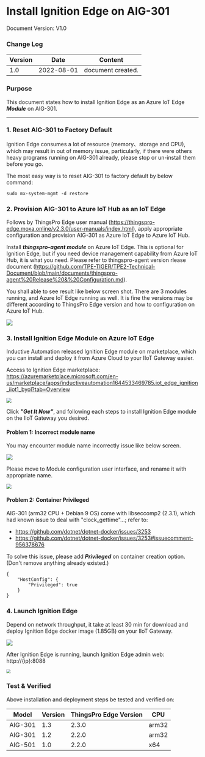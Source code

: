 # Install Ignition Edge on AIG-301

Document Version: V1.0

### Change Log

| Version | Date       | Content           |
| ------- | ---------- | ----------------- |
| 1.0     | 2022-08-01 | document created. |

### Purpose

This document states how to install Ignition Edge as an Azure IoT Edge ***Module*** on AIG-301.

---

### 1. Reset AIG-301 to Factory Default

Ignition Edge consumes a lot of resource (memory、storage and CPU), which may result in out of memory issue, particularly, if there were others heavy programs running on AIG-301 already, please stop or un-install them before you go.

The most easy way is to reset AIG-301 to factory default by below command:

```
sudo mx-system-mgmt -d restore
```



### 2. Provision AIG-301 to Azure IoT Hub as an IoT Edge

Follows by ThingsPro Edge user manual (https://thingspro-edge.moxa.online/v2.3.0/user-manuals/index.html), apply appropriate configuration and provision AIG-301 as Azure IoT Edge to Azure IoT Hub.



Install ***thingspro-agent module*** on Azure IoT Edge. This is optional for Ignition Edge, but if you need device management capability from Azure IoT Hub, it is what you need. Please refer to thingspro-agent version rlease document (https://github.com/TPE-TIGER/TPE2-Technical-Document/blob/main/documents/thingspro-agent%20Release%20&%20Configuration.md).



You shall able to see result like below screen shot. There are 3 modules running, and Azure IoT Edge running as well. It is fine the versions may be different according to ThingsPro Edge version and how to configuration on Azure IoT Hub.

![](https://thingspro.blob.core.windows.net/resource/document/tpe/AIE-UI.jpg)



### 3. Install Ignition Edge Module on Azure IoT Edge

Inductive Automation released Ignition Edge module on marketplace, which you can install and deploy it from Azure Cloud to your IIoT Gateway easier.

Access to Ignition Edge marketplace: https://azuremarketplace.microsoft.com/en-us/marketplace/apps/inductiveautomation1644533469785.iot_edge_ignition_iiot1_byol?tab=Overview

<img src="https://thingspro.blob.core.windows.net/resource/document/tpe/ignition-marketplace.jpg" style="zoom:80%;" />

Click ***"Get It Now"***, and following each steps to install Ignition Edge module on the IIoT Gateway you desired.



#### Problem 1: Incorrect module name

You may encounter module name incorrectly issue like below screen.

![](https://thingspro.blob.core.windows.net/resource/document/tpe/ignition-module-name-fail.jpg)

Please move to Module configuration user interface, and rename it with appropriate name.

<img src="https://thingspro.blob.core.windows.net/resource/document/tpe/ignition-module-name-ok.jpg" style="zoom:80%;" />



#### Problem 2: Container Privileged

AIG-301 (arm32 CPU + Debian 9 OS) come with libseccomp2 (2.3.1), which had known issue to deal with "clock_gettime"...; refer to:

- https://github.com/dotnet/dotnet-docker/issues/3253
- https://github.com/dotnet/dotnet-docker/issues/3253#issuecomment-956378676

To solve this issue, please add ***Privileged*** on container creation option. (Don't remove anything already existed.)

```
{
    "HostConfig": {
        "Privileged": true
    }
}
```



### 4. Launch Ignition Edge

Depend on network throughput, it take at least 30 min for download and deploy Ignition Edge docker image (1.85GB) on your IIoT Gateway.

![](https://thingspro.blob.core.windows.net/resource/document/tpe/ignition-module-ok.jpg)

After Ignition Edge is running, launch Ignition Edge admin web: http://{ip}:8088

<img src="https://thingspro.blob.core.windows.net/resource/document/tpe/ignition-module-web.jpg" style="zoom:67%;" />



### Test & Verified 

Above installation and deployment steps be tested and verified on:

| Model   | Version | ThingsPro Edge Version | CPU   |
| ------- | ------- | ---------------------- | ----- |
| AIG-301 | 1.3     | 2.3.0                  | arm32 |
| AIG-301 | 1.2     | 2.2.0                  | arm32 |
| AIG-501 | 1.0     | 2.2.0                  | x64   |

